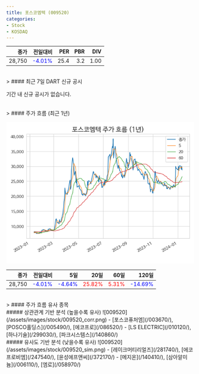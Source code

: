 ```yaml
---
title: 포스코엠텍 (009520)
categories:
- Stock
- KOSDAQ
---
```


|종가|전일대비|PER|PBR|DIV|
|---:|-------:|--:|--:|--:|
|28,750|<span style="color: blue">-4.01%</span>|25.4|3.2|1.00|

<!-- more -->

<br>
> #### 최근 7일 DART 신규 공시

기간 내 신규 공시가 없습니다.

<br>
> #### 주가 흐름 (최근 1년)

![009520](/assets/images/stock/009520.png)

|종가|전일대비|5일|20일|60일|120일|
|---:|-------:|--:|---:|---:|----:|
|28,750|<span style="color: blue">-4.01%</span>|<span style="color: blue">-4.64%</span>|<span style="color: red">25.82%</span>|<span style="color: red">5.31%</span>|<span style="color: blue">-14.69%</span>|

<br>
> #### 주가 흐름 유사 종목
<br>
##### 상관관계 기반 분석 (높을수록 유사)
![009520](/assets/images/stock/009520_corr.png)
- [포스코퓨처엠](/003670/), [POSCO홀딩스](/005490/), [에코프로](/086520/)
- [LS ELECTRIC](/010120/), [하나기술](/299030/), [파크시스템스](/140860/)

<br>
##### 유사도 기반 분석 (낮을수록 유사)
![009520](/assets/images/stock/009520_sim.png)
- [레이크머티리얼즈](/281740/), [에코프로비엠](/247540/), [윤성에프앤씨](/372170/)
- [메지온](/140410/), [삼아알미늄](/006110/), [엠로](/058970/)